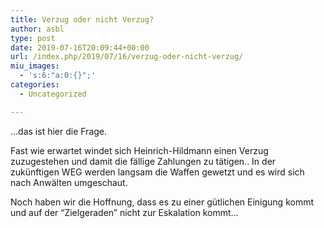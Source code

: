 ```yaml
---
title: Verzug oder nicht Verzug?
author: asbl
type: post
date: 2019-07-16T20:09:44+00:00
url: /index.php/2019/07/16/verzug-oder-nicht-verzug/
miu_images:
  - 's:6:"a:0:{}";'
categories:
  - Uncategorized

---
```

&#8230;das ist hier die Frage.

Fast wie erwartet windet sich Heinrich-Hildmann einen Verzug zuzugestehen und damit die fällige Zahlungen zu tätigen.. In der zukünftigen WEG werden langsam die Waffen gewetzt und es wird sich nach Anwälten umgeschaut.

Noch haben wir die Hoffnung, dass es zu einer gütlichen Einigung kommt und auf der &#8220;Zielgeraden&#8221; nicht zur Eskalation kommt&#8230;